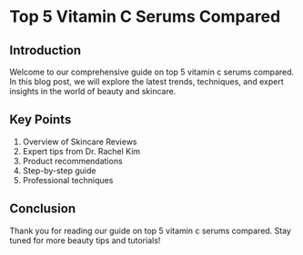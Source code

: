 
# Top 5 Vitamin C Serums Compared

## Introduction

Welcome to our comprehensive guide on top 5 vitamin c serums compared. In this blog post, we will explore the latest trends, techniques, and expert insights in the world of beauty and skincare.

## Key Points

1. Overview of Skincare Reviews
2. Expert tips from Dr. Rachel Kim
3. Product recommendations
4. Step-by-step guide
5. Professional techniques

## Conclusion

Thank you for reading our guide on top 5 vitamin c serums compared. Stay tuned for more beauty tips and tutorials!
